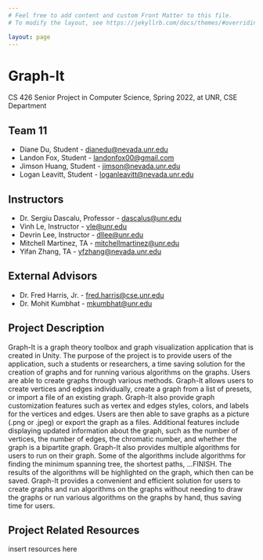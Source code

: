 ```yaml
---
# Feel free to add content and custom Front Matter to this file.
# To modify the layout, see https://jekyllrb.com/docs/themes/#overriding-theme-defaults

layout: page
---
```


# Graph-It

CS 426 Senior Project in Computer Science, Spring 2022, at UNR, CSE Department

## Team 11

- Diane Du, Student - dianedu@nevada.unr.edu
- Landon Fox, Student - landonfox00@gmail.com
- Jimson Huang, Student - jimson@nevada.unr.edu
- Logan Leavitt, Student - loganleavitt@nevada.unr.edu

## Instructors

- Dr. Sergiu Dascalu, Professor - dascalus@unr.edu
- Vinh Le, Instructor - vle@unr.edu
- Devrin Lee, Instructor - dllee@unr.edu
- Mitchell Martinez, TA - mitchellmartinez@unr.edu 
- Yifan Zhang, TA - yfzhang@nevada.unr.edu

## External Advisors

- Dr. Fred Harris, Jr. - fred.harris@cse.unr.edu
- Dr. Mohit Kumbhat - mkumbhat@unr.edu

## Project Description

Graph-It is a graph theory toolbox and graph visualization application that is created in Unity. The purpose of the project is to provide users of the application, such a students or researchers, a time saving solution for the creation of graphs and for running various algorithms on the graphs. 
Users are able to create graphs through various methods. Graph-It allows users to create vertices and edges individually, create a graph from a list of presets, or import a file of an existing graph. Graph-It also provide graph customization features such as vertex and edges styles, colors, and labels for the vertices and edges. Users are then able to save graphs as a picture (.png or .jpeg) or export the graph as a files. 
Additional features include displaying updated information about the graph, such as the number of vertices, the number of edges, the chromatic number, and whether the graph is a bipartite graph. Graph-It also provides multiple algorithms for users to run on their graph. Some of the algorithms include algorithms for finding the minimum spanning tree, the shortest paths, …FINISH. The results of the algorithms will be highlighted on the graph, which then can be saved.
Graph-It provides a convenient and efficient solution for users to create graphs and run algorithms on the graphs without needing to draw the graphs or run various algorithms on the graphs by hand, thus saving time for users. 

## Project Related Resources

insert resources here

